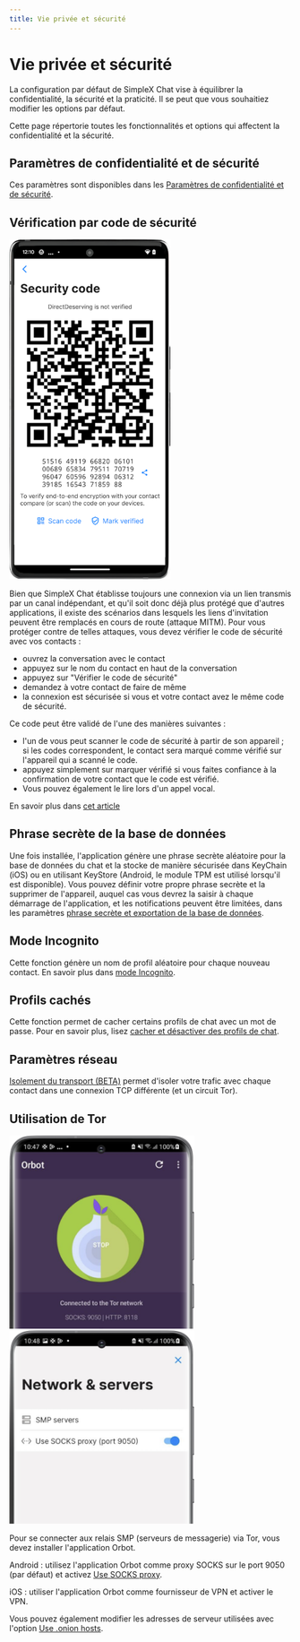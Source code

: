 ```yaml
---
title: Vie privée et sécurité
---
```

# Vie privée et sécurité

La configuration par défaut de SimpleX Chat vise à équilibrer la confidentialité, la sécurité et la praticité. Il se peut que vous souhaitiez modifier les options par défaut.

Cette page répertorie toutes les fonctionnalités et options qui affectent la confidentialité et la sécurité.

## Paramètres de confidentialité et de sécurité

Ces paramètres sont disponibles dans les [Paramètres de confidentialité et de sécurité](./Guide_app-settings.md#confidentialité-et-sécurité).

## Vérification par code de sécurité

<img src="../../../blog/images/20230103-verification.png" width="288">

Bien que SimpleX Chat établisse toujours une connexion via un lien transmis par un canal indépendant, et qu'il soit donc déjà plus protégé que d'autres applications, il existe des scénarios dans lesquels les liens d'invitation peuvent être remplacés en cours de route (attaque MITM). Pour vous protéger contre de telles attaques, vous devez vérifier le code de sécurité avec vos contacts :

- ouvrez la conversation avec le contact
- appuyez sur le nom du contact en haut de la conversation
- appuyez sur "Vérifier le code de sécurité"
- demandez à votre contact de faire de même
- la connexion est sécurisée si vous et votre contact avez le même code de sécurité.

Ce code peut être validé de l'une des manières suivantes :

- l'un de vous peut scanner le code de sécurité à partir de son appareil ; si les codes correspondent, le contact sera marqué comme vérifié sur l'appareil qui a scanné le code.
- appuyez simplement sur marquer vérifié si vous faites confiance à la confirmation de votre contact que le code est vérifié.
- Vous pouvez également le lire lors d'un appel vocal.

En savoir plus dans [cet article](../../../blog/20230103-simplex-chat-v4.4-disappearing-messages.md#connection-security-verification)

## Phrase secrète de la base de données

Une fois installée, l'application génère une phrase secrète aléatoire pour la base de données du chat et la stocke de manière sécurisée dans KeyChain (iOS) ou en utilisant KeyStore (Android, le module TPM est utilisé lorsqu'il est disponible). Vous pouvez définir votre propre phrase secrète et la supprimer de l'appareil, auquel cas vous devrez la saisir à chaque démarrage de l'application, et les notifications peuvent être limitées, dans les paramètres [phrase secrète et exportation de la base de données](./Guide_managing-data.md#phrase-secrète-de-la-base-de-données).

## Mode Incognito

Cette fonction génère un nom de profil aléatoire pour chaque nouveau contact. En savoir plus dans [mode Incognito](./Guide_app-settings.md#incognito).

## Profils cachés

Cette fonction permet de cacher certains profils de chat avec un mot de passe. Pour en savoir plus, lisez [cacher et désactiver des profils de chat](./Guide_chat-profiles.md#masquer-et-mettre-en-sourdine-les-profils-de-chat).

## Paramètres réseau

[Isolement du transport (BETA)](./Guide_app-settings.md#isolement-du-transport-beta) permet d'isoler votre trafic avec chaque contact dans une connexion TCP différente (et un circuit Tor).

## Utilisation de Tor

<img src="../../../blog/images/20220808-tor1.png" width="330"> &nbsp; <img src="../../../blog/images/20220808-tor2.png" width="330">

Pour se connecter aux relais SMP (serveurs de messagerie) via Tor, vous devez installer l'application Orbot.

Android : utilisez l'application Orbot comme proxy SOCKS sur le port 9050 (par défaut) et activez [Use SOCKS proxy](./Guide_app-settings.md#utiliser-un-proxy-socks-android-uniquement).

iOS : utiliser l'application Orbot comme fournisseur de VPN et activer le VPN.

Vous pouvez également modifier les adresses de serveur utilisées avec l'option [Use .onion hosts](./Guide_app-settings.md#utiliser-des-hôtes-onion).
